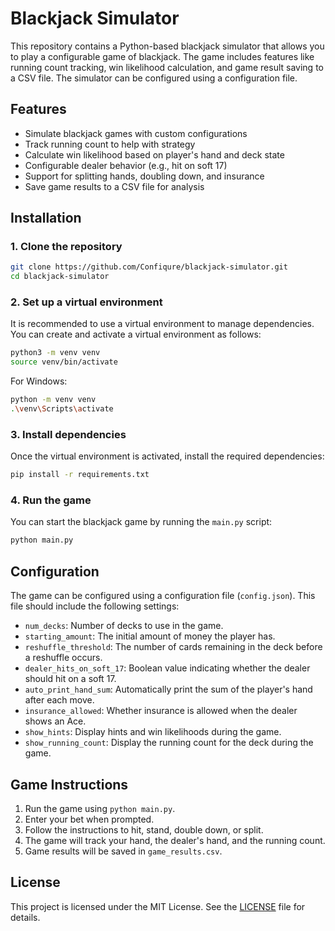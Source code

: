 # Blackjack Simulator

This repository contains a Python-based blackjack simulator that allows you to play a configurable game of blackjack. The game includes features like running count tracking, win likelihood calculation, and game result saving to a CSV file. The simulator can be configured using a configuration file.

## Features

- Simulate blackjack games with custom configurations
- Track running count to help with strategy
- Calculate win likelihood based on player's hand and deck state
- Configurable dealer behavior (e.g., hit on soft 17)
- Support for splitting hands, doubling down, and insurance
- Save game results to a CSV file for analysis

## Installation

### 1. Clone the repository

```bash
git clone https://github.com/Confiqure/blackjack-simulator.git
cd blackjack-simulator
```

### 2. Set up a virtual environment

It is recommended to use a virtual environment to manage dependencies. You can create and activate a virtual environment as follows:

```bash
python3 -m venv venv
source venv/bin/activate
```

For Windows:

```bash
python -m venv venv
.\venv\Scripts\activate
```

### 3. Install dependencies

Once the virtual environment is activated, install the required dependencies:

```bash
pip install -r requirements.txt
```

### 4. Run the game

You can start the blackjack game by running the `main.py` script:

```bash
python main.py
```

## Configuration

The game can be configured using a configuration file (`config.json`). This file should include the following settings:

- `num_decks`: Number of decks to use in the game.
- `starting_amount`: The initial amount of money the player has.
- `reshuffle_threshold`: The number of cards remaining in the deck before a reshuffle occurs.
- `dealer_hits_on_soft_17`: Boolean value indicating whether the dealer should hit on a soft 17.
- `auto_print_hand_sum`: Automatically print the sum of the player's hand after each move.
- `insurance_allowed`: Whether insurance is allowed when the dealer shows an Ace.
- `show_hints`: Display hints and win likelihoods during the game.
- `show_running_count`: Display the running count for the deck during the game.

## Game Instructions

1. Run the game using `python main.py`.
2. Enter your bet when prompted.
3. Follow the instructions to hit, stand, double down, or split.
4. The game will track your hand, the dealer's hand, and the running count.
5. Game results will be saved in `game_results.csv`.

## License

This project is licensed under the MIT License. See the [LICENSE](LICENSE) file for details.
